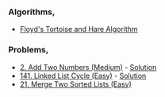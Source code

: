 ### Algorithms,
- [Floyd's Tortoise and Hare Algorithm](https://dev.to/alisabaj/floyd-s-tortoise-and-hare-algorithm-finding-a-cycle-in-a-linked-list-39af)

### Problems,
- [2. Add Two Numbers (Medium)](https://leetcode.com/problems/add-two-numbers/) - [Solution](https://www.youtube.com/watch?v=LBVsXSMOIk4)
- [141. Linked List Cycle (Easy)](https://leetcode.com/problems/linked-list-cycle/) - [Solution](https://www.youtube.com/watch?v=354J83hX7RI)
- [21. Merge Two Sorted Lists (Easy)](https://leetcode.com/problems/merge-two-sorted-lists/)
